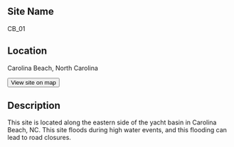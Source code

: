 ## Site Name

CB_01

## Location

Carolina Beach, North Carolina

<button id="view_on_map_wl" type="button" class="btn btn-default action-button shiny-bound-input" >
                          <i class="fa fa-map" role="presentation" aria-label="map icon"></i>
                          View site on map
                        </button>

## Description

This site is located along the eastern side of the yacht basin in Carolina Beach, NC. This site floods during high water events, and this flooding can lead to road closures.